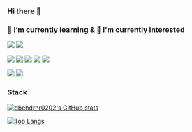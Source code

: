 ### Hi there 👋 
  
### 🌱 I’m currently learning & 🤔 I'm currently interested   

[![](https://img.shields.io/badge/Git-F05032?style=flat&logo=Git&logoColor=white)]()
[![](https://img.shields.io/badge/GitHub-181717?style=flat&logo=GitHub&logoColor=white)](https://github.com/dbehdrnr0202)


![](https://img.shields.io/badge/C-A8B9CC?style=flat&logo=C&logoColor=white)
![](https://img.shields.io/badge/C++-00599C1?style=flat&logo=C%2B%2B&logoColor=white)
![](https://img.shields.io/badge/Python-3776AB?style=flat&logo=Python&logoColor=white)
![](https://img.shields.io/badge/pandas-150458?style=flat&logo=pandas&logoColor=white)
![](https://img.shields.io/badge/NumPy-013243?style=flat&logo=NumPy&logoColor=white)

![](https://img.shields.io/badge/MySQL-4479A1?style=flat&logo=MySQL&logoColor=white)
![](https://img.shields.io/badge/MongoDB-%234ea94b.svg?style=flat&logo=mongodb&logoColor=white)


### Stack

[![dbehdrnr0202's GitHub stats](https://github-readme-stats.vercel.app/api?username=dbehdrnr0202&theme=vue-dark&show_icons=true)](https://github.com/anuraghazra/github-readme-stats)

[![Top Langs](https://github-readme-stats.vercel.app/api/top-langs/?username=dbehdrnr0202&theme=vue-dark&show_icons=true)](https://github.com/anuraghazra/github-readme-stats)